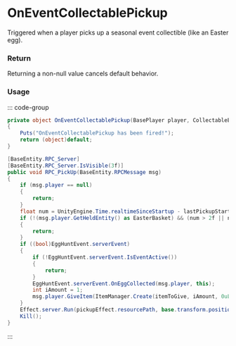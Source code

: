# OnEventCollectablePickup
<Badge type="info" text="Seasonal"/><Badge type="danger" text="Carbon Compatible"/><Badge type="warning" text="Oxide Compatible"/>
Triggered when a player picks up a seasonal event collectible (like an Easter egg).

### Return
Returning a non-null value cancels default behavior.

### Usage
::: code-group
```csharp [Example]
private object OnEventCollectablePickup(BasePlayer player, CollectableEasterEgg collectableEasterEgg)
{
	Puts("OnEventCollectablePickup has been fired!");
	return (object)default;
}
```
```csharp [Source — Assembly-CSharp @ CollectableEasterEgg]
[BaseEntity.RPC_Server]
[BaseEntity.RPC_Server.IsVisible(3f)]
public void RPC_PickUp(BaseEntity.RPCMessage msg)
{
	if (msg.player == null)
	{
		return;
	}
	float num = UnityEngine.Time.realtimeSinceStartup - lastPickupStartTime;
	if (!(msg.player.GetHeldEntity() as EasterBasket) && (num > 2f || num < 0.8f))
	{
		return;
	}
	if ((bool)EggHuntEvent.serverEvent)
	{
		if (!EggHuntEvent.serverEvent.IsEventActive())
		{
			return;
		}
		EggHuntEvent.serverEvent.OnEggCollected(msg.player, this);
		int iAmount = 1;
		msg.player.GiveItem(ItemManager.Create(itemToGive, iAmount, 0uL));
	}
	Effect.server.Run(pickupEffect.resourcePath, base.transform.position + UnityEngine.Vector3.up * 0.3f, UnityEngine.Vector3.up);
	Kill();
}

```
:::

